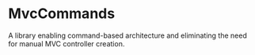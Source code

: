 # MvcCommands

A library enabling command-based architecture and eliminating the need for manual MVC controller creation.
